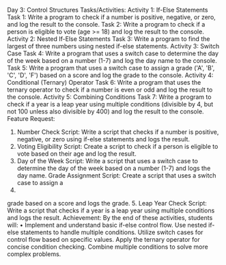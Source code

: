 Day 3: Control Structures
Tasks/Activities:
Activity 1: If-Else Statements
Task 1: Write a program to check if a number is positive, negative, or zero, and log the result to the console.
Task 2: Write a program to check if a person is eligible to vote (age >= 18) and log the result to the console.
Activity 2: Nested If-Else Statements
Task 3: Write a program to find the largest of three numbers using nested if-else statements.
Activity 3: Switch Case
Task 4: Write a program that uses a switch case to determine the day of the week based on a number (1-7) and log the day name to
the console.
Task 5: Write a program that uses a switch case to assign a grade ('A', 'B', 'C', 'D', 'F') based on a score and log the grade to the console.
Activity 4: Conditional (Ternary) Operator
Task 6: Write a program that uses the ternary operator to check if a number is even or odd and log the result to the console.
Activity 5: Combining Conditions
Task 7: Write a program to check if a year is a leap year using multiple conditions (divisible by 4, but not 100 unless also divisible by
400) and log the result to the console.
Feature Request:
1. Number Check Script: Write a script that checks if a number is positive, negative, or zero using if-else statements and logs the
result.
2. Voting Eligibility Script: Create a script to check if a person is eligible to vote based on their age and log the result.
3. Day of the Week Script: Write a script that uses a switch case to determine the day of the week based on a number (1-7) and logs the
day name.
Grade Assignment Script: Create a script that uses a switch case to assign a
4.
grade based on a score and logs the grade.
5. Leap Year Check Script: Write a script that checks if a year is a leap year using multiple conditions and logs the result.
Achievement:
By the end of these activities, students will:
• Implement and understand basic if-else control flow.
Use nested if-else statements to handle multiple conditions.
Utilize switch cases for control flow based on specific values.
Apply the ternary operator for concise condition checking.
Combine multiple conditions to solve more complex problems.
